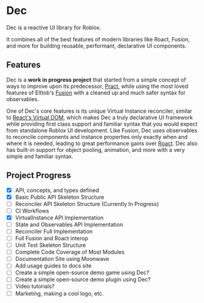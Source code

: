 # Dec
Dec is a reactive UI library for Roblox.

It combines all of the best features of modern libraries like Roact, Fusion, and more for building reusable, performant, declarative UI components.

## Features

Dec is a **work in progress project** that started from a simple concept of ways to improve upon its predecessor, [Pract](https://github.com/AmberGraceRBLX/Pract), while using the most loved features of Elttob's [Fusion](https://elttob.uk/Fusion) with a cleaned up and much safer syntax for observables.

One of Dec's core features is its unique Virtual Instance reconciler, similar to [React's Virtual DOM](https://react.dev), which makes Dec a truly declarative UI framework while providing first class support and familiar syntax that you would expect from standalone Roblox UI development. Like Fusion, Dec uses observables to reconcile components and instance properties only exactly when and where it is needed, leading to great performance gains over [Roact](https://roblox.github.io/roact). Dec also has built-in support for object pooling, animation, and more with a very simple and familiar syntax.


## Project Progress
- [X] API, concepts, and types defined
- [X] Basic Public API Skeleton Structure
- [ ] Reconciler API Skeleton Structure (Currently In Progress)
- [ ] CI Workflows
- [X] VirtualInstance API Implementation
- [ ] State and Observables API Implementation
- [ ] Reconciler Full Implementation
- [ ] Full Fusion and Roact interop
- [ ] Unit Test Skeleton Structure
- [ ] Complete Code Coverage of Most Modules
- [ ] Documentation Site using Moonwave
- [ ] Add usage guides to docs site
- [ ] Create a simple open-source demo game using Dec?
- [ ] Create a simple open-source demo plugin using Dec?
- [ ] Video tutorials?
- [ ] Marketing, making a cool logo, etc.
